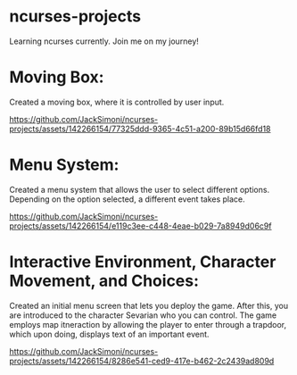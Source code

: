 # ncurses-projects
Learning ncurses currently. Join me on my journey!

# Moving Box:
Created a moving box, where it is controlled by user input.


https://github.com/JackSimoni/ncurses-projects/assets/142266154/77325ddd-9365-4c51-a200-89b15d66fd18


# Menu System:
Created a menu system that allows the user to select different options. Depending on the option selected, a different event takes place.


https://github.com/JackSimoni/ncurses-projects/assets/142266154/e119c3ee-c448-4eae-b029-7a8949d06c9f


# Interactive Environment, Character Movement, and Choices:
Created an initial menu screen that lets you deploy the game. After this, you are introduced to the character Sevarian who you can control. The game employs map itneraction by allowing the player to enter through a trapdoor, which upon doing, displays text of an important event.  

https://github.com/JackSimoni/ncurses-projects/assets/142266154/8286e541-ced9-417e-b462-2c2439ad809d

